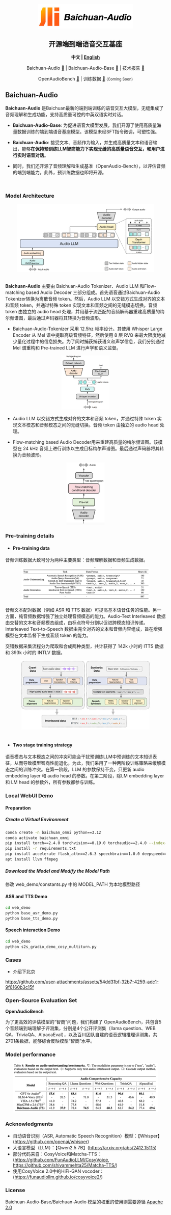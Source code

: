 <div align="center">

<img src="./assets/logo.png" width="300em" ></img> 

## **开源端到端语音交互基座**

  <strong>中文 |
  [English](./README.md)</strong>
  
  <p align="center">
  Baichuan-Audio <a href="https://huggingface.co/baichuan-inc/Baichuan-Audio-Instruct">🤗</a> | Baichuan-Audio-Base <a href="https://huggingface.co/baichuan-inc/Baichuan-Audio-Base">🤗</a>  | 技术报告 <a href="https://arxiv.org/abs/2502.17239">📖</a> 
</p>
</p>
<p align="center">
OpenAudioBench <a href="https://huggingface.co/datasets/baichuan-inc/openAudioBench">🤗</a>  | 训练数据 <a href="#">🤗</a> <small>(Coming Soon)</small>
</p>

  <!-- <p align="center">
    OpenMM-Medical <a href="https://huggingface.co/datasets/baichuan-inc/OpenMM_Medical">🤗</a> | OpenAudioBench <a href="https://huggingface.co/datasets/baichuan-inc/OpenAudioBench">🤗</a> 
</p> -->
</div>

## Baichuan-Audio

**Baichuan-Audio** 是Baichuan最新的端到端训练的语音交互大模型，无缝集成了音频理解和生成功能，支持高质量可控的中英双语实时对话。

- **Baichuan-Audio-Base**: 为促进语音大模型发展，我们开源了使用高质量海量数据训练的端到端语音基座模型。该模型未经SFT指令微调，可塑性强。

- **Baichuan-Audio**: 接受文本、音频作为输入，并生成高质量文本和语音输出，能够**在保持预训练LLM智商能力下实现无缝的高质量语音交互，和用户进行实时语音对话**。

- 同时，我们还开源了音频理解和生成基准（OpenAudio-Bench），以评估音频的端到端能力。此外，预训练数据也即将开源。


<br>

### Model Architecture

<div align="center">
<img src="./assets/audiollm.png" , width=85%>
</div>
<br>

**Baichuan-Audio** 主要由 Baichuan-Audio Tokenizer、Audio LLM 和Flow-matching based Audio Decoder 三部分组成。首先语音通过Baichuan-Audio Tokenizer转换为离散音频 token。然后，Audio LLM 以交错方式生成对齐的文本和音频 token，并通过特殊 token 实现文本和音频之间的无缝模态切换。音频 token 由独立的 audio head 处理，并用基于流匹配的音频解码器重建高质量的梅尔频谱图，最后通过声码器将其转换为音频波形。

- Baichuan-Audio-Tokenizer 采用 12.5hz 帧率设计。其使用 Whisper Large Encoder 从 Mel 谱中提取高级音频特征，然后使用 8 层 RVQ 来最大限度地减少量化过程中的信息损失。为了同时捕获捕获语义和声学信息，我们分别通过 Mel 谱重构和 Pre-trained LLM 进行声学和语义监督。
<div align="center">
<img src="./assets/vq.png" , width=30%>
</div>

- Audio LLM 以交错方式生成对齐的文本和音频 token，并通过特殊 token 实现文本模态和音频模态之间的无缝切换。音频 token 由独立的 audio head 处理。

- Flow-matching based Audio Decoder用来重建高质量的梅尔频谱图。该模型在 24 kHz 音频上进行训练以生成目标梅尔声谱图。最后通过声码器将其转换为音频波形。

<div align="center">
<img src="./assets/decoder.png" , width=24%>
</div>


### Pre-training details
- #### Pre-training data
音频训练数据大致可分为两种主要类型：音频理解数据和音频生成数据。
<div align="center">
<img src="./assets/table.png" , width=80%>
</div>

音频文本配对数据（例如 ASR 和 TTS 数据）可提高基本语音任务的性能。另一方面，纯音频数据增强了独立处理音频模态的能力。Audio-Text Interleaved 数据由交替的文本和音频模态组成，由标点符号分割以促进跨模态知识传递。Interleaved Text-to-Speech 数据由完全对齐的文本和音频内容组成，旨在增强模型在文本监督下生成音频 token 的能力。

交错数据采集流程分为爬取和合成两种类型，共计获得了 142k 小时的 ITTS 数据和 393k 小时的 INTLV 数据。
<div align="center">
<img src="./assets/data.png" , width=80%>
</div>

<br>

- #### Two stage training strategy
语音模态与文本模态之间的冲突可能会干扰预训练LLM中预训练的文本知识表征，从而导致模型智商性能退化。为此，我们采用了一种两阶段训练策略来缓解模态之间的训练冲突。在第一阶段，LLM 的参数保持不变，只更新 audio embedding layer 和 audio head 的参数。在第二阶段，除LM embedding layer 和 LM head 的参数外，所有参数都参与训练。


### Local WebUI Demo

#### Preparation

##### Create a Virtual Environment
```bash
conda create -n baichuan_omni python==3.12
conda activate baichuan_omni
pip install torch==2.4.0 torchvision==0.19.0 torchaudio==2.4.0 --index-url https://download.pytorch.org/whl/cu124
pip install -r requirements.txt
pip install accelerate flash_attn==2.6.3 speechbrain==1.0.0 deepspeed==0.14.4
apt install llvm ffmpeg
```
##### Download the Model and Modify the Model Path
修改 web_demo/constants.py 中的 MODEL_PATH 为本地模型路径

#### ASR and TTS Demo

```bash
cd web_demo
python base_asr_demo.py
python base_tts_demo.py
```
#### Speech interaction Demo

```bash
cd web_demo
python s2s_gradio_demo_cosy_multiturn.py
```

### Cases


* 介绍下北京

https://github.com/user-attachments/assets/54dd31bf-32b7-4259-adc1-9f6160b3c15f


### Open-Source Evaluation Set

**OpenAudioBench**

为了更高效的评估模型的“智商”问题，我们构建了 OpenAudioBench，共包含5个音频端到端理解子评测集，分别是4个公开评测集（llama question、WEB QA、TriviaQA、AlpacaEval），以及百川团队自建的语音逻辑推理评测集，共2701条数据，能够综合反映模型“智商”水平。

### Model performance

<div align="center">
<img src="./assets/result.png" , width=90%>
</div>


### Acknowledgments

- 自动语音识别（ASR, Automatic Speech Recognition）模型：【Whisper】(https://github.com/openai/whisper)
- 大语言模型（LLM）：【Qwen2.5 7B】(https://arxiv.org/abs/2412.15115)
- 部分代码来自：CosyVoice和Matcha-TTS：(https://github.com/FunAudioLLM/CosyVoice, https://github.com/shivammehta25/Matcha-TTS/)
- 使用CosyVoice 2.0中的HiFi-GAN vocoder：(https://funaudiollm.github.io/cosyvoice2/)


### License
Baichuan-Audio-Base/Baichuan-Audio 模型的权重的使用则需要遵循 [Apache 2.0](https://github.com/baichuan-inc/Baichuan-Audio/blob/main/LICENSE)


